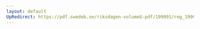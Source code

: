 ```yaml
---
layout: default
UpRedirect: https://pdf.swedeb.se/riksdagen-volumeG-pdf/199091/reg_199091/reg_199091_0498.pdf
---
```

